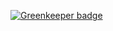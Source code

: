 

[![Greenkeeper badge](https://badges.greenkeeper.io/fizzware/api-lib-mongoose.svg)](https://greenkeeper.io/)